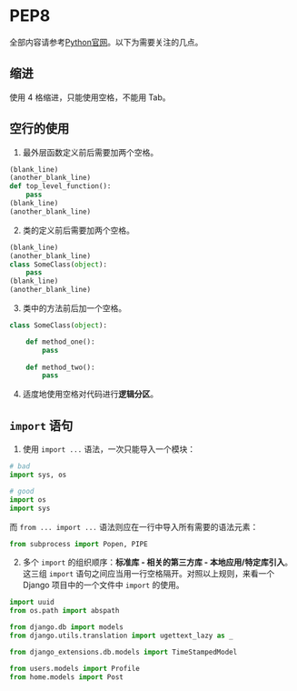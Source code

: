# PEP8

全部内容请参考[Python官网](https://www.python.org/dev/peps/pep-0008/)。以下为需要关注的几点。

## 缩进

使用 4 格缩进，只能使用空格，不能用 Tab。

## 空行的使用

1.  最外层函数定义前后需要加两个空格。

```python
(blank_line)
(another_blank_line)
def top_level_function():
    pass
(blank_line)
(another_blank_line)
```

2.  类的定义前后需要加两个空格。

```python
(blank_line)
(another_blank_line)
class SomeClass(object):
    pass
(blank_line)
(another_blank_line)
```

3.  类中的方法前后加一个空格。

```python
class SomeClass(object):

    def method_one():
        pass
    
    def method_two():
      	pass

```

4.  适度地使用空格对代码进行**逻辑分区**。

##  `import` 语句

1.  使用 `import ...` 语法，一次只能导入一个模块：

```python
# bad
import sys, os

# good
import os
import sys
```

而 `from ... import ...` 语法则应在一行中导入所有需要的语法元素：

```python
from subprocess import Popen, PIPE
```

2.  多个 `import` 的组织顺序：**标准库 - 相关的第三方库 - 本地应用/特定库引入**。这三组 `import` 语句之间应当用一行空格隔开。对照以上规则，来看一个 Django 项目中的一个文件中 `import` 的使用。

```python
import uuid
from os.path import abspath

from django.db import models 
from django.utils.translation import ugettext_lazy as _

from django_extensions.db.models import TimeStampedModel

from users.models import Profile
from home.models import Post
```

